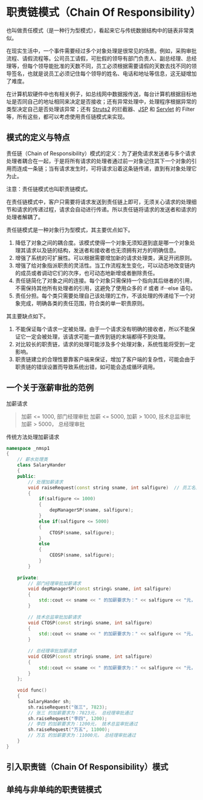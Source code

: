 # 职责链模式（Chain Of Responsibility）

也叫做责任模式（是一种行为型模式），看起来它与传统数据结构中的链表非常类似。

在现实生活中，一个事件需要经过多个对象处理是很常见的场景。例如，采购审批流程、请假流程等。公司员工请假，可批假的领导有部门负责人、副总经理、总经理等，但每个领导能批准的天数不同，员工必须根据需要请假的天数去找不同的领导签名，也就是说员工必须记住每个领导的姓名、电话和地址等信息，这无疑增加了难度。

在计算机软硬件中也有相关例子，如总线网中数据报传送，每台计算机根据目标地址是否同自己的地址相同来决定是否接收；还有异常处理中，处理程序根据异常的类型决定自己是否处理该异常；还有 [Struts2](http://c.biancheng.net/struts2/) 的拦截器、[JSP](http://c.biancheng.net/jsp/) 和 [Servlet](http://c.biancheng.net/servlet/) 的 Filter 等，所有这些，都可以考虑使用责任链模式来实现。

## 模式的定义与特点

责任链（Chain of Responsibility）模式的定义：为了避免请求发送者与多个请求处理者耦合在一起，于是将所有请求的处理者通过前一对象记住其下一个对象的引用而连成一条链；当有请求发生时，可将请求沿着这条链传递，直到有对象处理它为止。

注意：责任链模式也叫职责链模式。

在责任链模式中，客户只需要将请求发送到责任链上即可，无须关心请求的处理细节和请求的传递过程，请求会自动进行传递。所以责任链将请求的发送者和请求的处理者解耦了。

责任链模式是一种对象行为型模式，其主要优点如下。

1. 降低了对象之间的耦合度。该模式使得一个对象无须知道到底是哪一个对象处理其请求以及链的结构，发送者和接收者也无须拥有对方的明确信息。
2. 增强了系统的可扩展性。可以根据需要增加新的请求处理类，满足开闭原则。
3. 增强了给对象指派职责的灵活性。当工作流程发生变化，可以动态地改变链内的成员或者调动它们的次序，也可动态地新增或者删除责任。
4. 责任链简化了对象之间的连接。每个对象只需保持一个指向其后继者的引用，不需保持其他所有处理者的引用，这避免了使用众多的 if 或者 if···else 语句。
5. 责任分担。每个类只需要处理自己该处理的工作，不该处理的传递给下一个对象完成，明确各类的责任范围，符合类的单一职责原则。


其主要缺点如下。

1. 不能保证每个请求一定被处理。由于一个请求没有明确的接收者，所以不能保证它一定会被处理，该请求可能一直传到链的末端都得不到处理。
2. 对比较长的职责链，请求的处理可能涉及多个处理对象，系统性能将受到一定影响。
3. 职责链建立的合理性要靠客户端来保证，增加了客户端的复杂性，可能会由于职责链的错误设置而导致系统出错，如可能会造成循环调用。

## 一个关于涨薪审批的范例

加薪请求

> 加薪 <= 1000, 部门经理审批
> 加薪 <= 5000, 加薪 > 1000,  技术总监审批
> 加薪 > 5000， 总经理审批

传统方法处理加薪请求

```c++
namespace _nmsp1
{
    // 薪水处理类
    class SalaryHander
    {
    public:
        // 处理加薪请求
        void raiseRequest(const string sname, int salfigure)  // 员工名， 加薪数额
        {
            if(salfigure <= 1000)
            {
                depManagerSP(sname, salfigure);
            }
            else if(salfigure <= 5000)
            {
                CTOSP(sname, salfigure);
            }
            else
            {
                CEOSP(sname, salfigure);
            }
        }
        
    private:
        // 部门经理审批加薪请求
        void depManagerSP(const string& sname, int salfigure)
        {
            std::cout << sname << " 的加薪要求为：" << salfigure << "元， 部门经理审批通过" << std::endl;
        }
        
        // 技术总监审批加薪请求
        void CTOSP(const string& sname, int salfigure)
        {
            std::cout << sname << " 的加薪要求为：" << salfigure << "元， 技术总监审批通过" << std::endl;
        }
        
        // 总经理审批加薪请求
        void CEOSP(const string& sname, int salfigure)
        {
            std::cout << sname << " 的加薪要求为：" << salfigure << "元， 总经理审批通过" << std::endl;
        }
    };
    
    void func()
    {
        SalaryHander sh;
        sh.raiseRequest("张三", 7823);
        // 张三 的加薪要求为：7823元， 总经理审批通过
        sh.raiseRequest("李四", 1200);
        // 李四 的加薪要求为：1200元， 技术总监审批通过
        sh.raiseRequest("万五", 11000);
        // 万五 的加薪要求为：11000元， 总经理审批通过
    }
}
```



## 引入职责链（Chain Of Responsibility）模式

## 单纯与非单纯的职责链模式